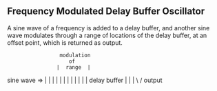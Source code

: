 <h2>Frequency Modulated Delay Buffer Oscillator</h2>
A sine wave of a frequency is added to a delay buffer, and another sine wave modulates through 
a range of locations of the delay buffer, at an offset point, which is returned as output.

                     modulation
                        of
                    |  range  |
sine wave   =>  | | | | | | | | | | | | delay buffer | | |
                        \ /
                       output